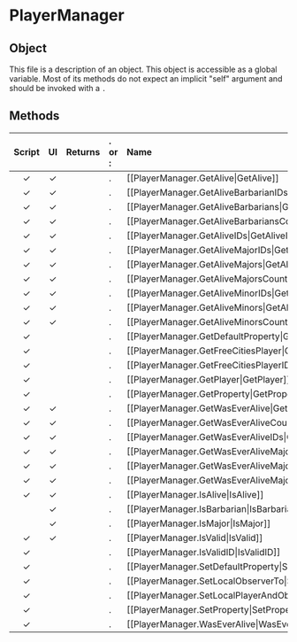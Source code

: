# PlayerManager
## Object
This file is a description of an object. This object is accessible as a global variable. Most of its methods do not expect an implicit "self" argument and should be invoked with a `.`

## Methods
| Script | UI  | Returns | . or : | Name | Arguments |
|:------:|:---:| -------:|:---- |:---- |:--------- |
|✓|✓| |.|[[PlayerManager.GetAlive\|GetAlive]]| |
|✓|✓| |.|[[PlayerManager.GetAliveBarbarianIDs\|GetAliveBarbarianIDs]]| |
|✓|✓| |.|[[PlayerManager.GetAliveBarbarians\|GetAliveBarbarians]]| |
|✓|✓| |.|[[PlayerManager.GetAliveBarbariansCount\|GetAliveBarbariansCount]]| |
|✓|✓| |.|[[PlayerManager.GetAliveIDs\|GetAliveIDs]]| |
|✓|✓| |.|[[PlayerManager.GetAliveMajorIDs\|GetAliveMajorIDs]]| |
|✓|✓| |.|[[PlayerManager.GetAliveMajors\|GetAliveMajors]]| |
|✓|✓| |.|[[PlayerManager.GetAliveMajorsCount\|GetAliveMajorsCount]]| |
|✓|✓| |.|[[PlayerManager.GetAliveMinorIDs\|GetAliveMinorIDs]]| |
|✓|✓| |.|[[PlayerManager.GetAliveMinors\|GetAliveMinors]]| |
|✓|✓| |.|[[PlayerManager.GetAliveMinorsCount\|GetAliveMinorsCount]]| |
|✓| | |.|[[PlayerManager.GetDefaultProperty\|GetDefaultProperty]]| |
|✓| | |.|[[PlayerManager.GetFreeCitiesPlayer\|GetFreeCitiesPlayer]]| |
|✓| | |.|[[PlayerManager.GetFreeCitiesPlayerID\|GetFreeCitiesPlayerID]]| |
|✓| | |.|[[PlayerManager.GetPlayer\|GetPlayer]]| |
|✓| | |.|[[PlayerManager.GetProperty\|GetProperty]]| |
|✓|✓| |.|[[PlayerManager.GetWasEverAlive\|GetWasEverAlive]]| |
|✓|✓| |.|[[PlayerManager.GetWasEverAliveCount\|GetWasEverAliveCount]]| |
|✓|✓| |.|[[PlayerManager.GetWasEverAliveIDs\|GetWasEverAliveIDs]]| |
|✓|✓| |.|[[PlayerManager.GetWasEverAliveMajorIDs\|GetWasEverAliveMajorIDs]]| |
|✓|✓| |.|[[PlayerManager.GetWasEverAliveMajors\|GetWasEverAliveMajors]]| |
|✓|✓| |.|[[PlayerManager.GetWasEverAliveMajorsCount\|GetWasEverAliveMajorsCount]]| |
|✓|✓| |.|[[PlayerManager.IsAlive\|IsAlive]]| |
| |✓| |.|[[PlayerManager.IsBarbarian\|IsBarbarian]]| |
| |✓| |.|[[PlayerManager.IsMajor\|IsMajor]]| |
|✓|✓| |.|[[PlayerManager.IsValid\|IsValid]]| |
|✓| | |.|[[PlayerManager.IsValidID\|IsValidID]]| |
|✓| | |.|[[PlayerManager.SetDefaultProperty\|SetDefaultProperty]]| |
|✓| | |.|[[PlayerManager.SetLocalObserverTo\|SetLocalObserverTo]]| |
|✓| | |.|[[PlayerManager.SetLocalPlayerAndObserver\|SetLocalPlayerAndObserver]]| |
|✓| | |.|[[PlayerManager.SetProperty\|SetProperty]]| |
|✓| | |.|[[PlayerManager.WasEverAlive\|WasEverAlive]]| |
